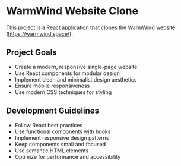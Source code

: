 <!-- Use this file to provide workspace-specific custom instructions to Copilot. For more details, visit https://code.visualstudio.com/docs/copilot/copilot-customization#_use-a-githubcopilotinstructionsmd-file -->

# WarmWind Website Clone

This project is a React application that clones the WarmWind website (https://warmwind.space/). 

## Project Goals
- Create a modern, responsive single-page website
- Use React components for modular design
- Implement clean and minimalist design aesthetics
- Ensure mobile responsiveness
- Use modern CSS techniques for styling

## Development Guidelines
- Follow React best practices
- Use functional components with hooks
- Implement responsive design patterns
- Keep components small and focused
- Use semantic HTML elements
- Optimize for performance and accessibility
